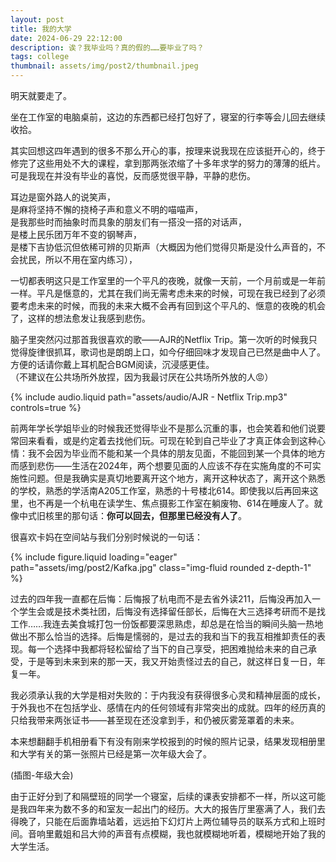 ```yaml
---
layout: post
title: 我的大学
date: 2024-06-29 22:12:00
description: 诶？我毕业吗？真的假的……要毕业了吗？
tags: college
thumbnail: assets/img/post2/thumbnail.jpeg
---
```


明天就要走了。

坐在工作室的电脑桌前，这边的东西都已经打包好了，寝室的行李等会儿回去继续收拾。

其实回想这四年遇到的很多不那么开心的事，按理来说我现在应该挺开心的，终于修完了这些用处不大的课程，拿到那两张浓缩了十多年求学的努力的薄薄的纸片。可是我现在并没有毕业的喜悦，反而感觉很平静，平静的悲伤。

耳边是窗外路人的说笑声，<br>
是麻将坚持不懈的挠椅子声和意义不明的喵喵声，<br>
是我那些时而抽象时而具象的朋友们有一搭没一搭的对话声，<br>
是楼上民乐团万年不变的钢琴声，<br>
是楼下吉协低沉但依稀可辨的贝斯声（大概因为他们觉得贝斯是没什么声音的，不会扰民，所以不用在室内练习），

一切都表明这只是工作室里的一个平凡的夜晚，就像一天前，一个月前或是一年前一样。平凡是惬意的，尤其在我们尚无需考虑未来的时候，可现在我已经到了必须要考虑未来的时候，而我的未来大概不会再有回到这个平凡的、惬意的夜晚的机会了，这样的想法愈发让我感到悲伤。

脑子里突然闪过那首我很喜欢的歌——AJR的Netflix Trip。第一次听的时候我只觉得旋律很抓耳，歌词也是朗朗上口，如今仔细回味才发现自己已然是曲中人了。方便的话请你戴上耳机配合BGM阅读，沉浸感更佳。<br>
（不建议在公共场所外放捏，因为我最讨厌在公共场所外放的人😡️）

<div class="row mt-3">
    <div class="col-sm mt-3 mt-md-0">
        {% include audio.liquid path="assets/audio/AJR - Netflix Trip.mp3" controls=true %}
    </div>
</div>

前两年学长学姐毕业的时候我还觉得毕业不是那么沉重的事，也会笑着和他们说要常回来看看，或是约定着去找他们玩。可现在轮到自己毕业了才真正体会到这种心情：我不会因为毕业而不能和某一个具体的朋友见面，不能回到某一个具体的地方而感到悲伤——生活在2024年，两个想要见面的人应该不存在实施角度的不可实施性问题。但是我确实是真切地要离开这个地方，离开这种状态了，离开这个熟悉的学校，熟悉的学活南A205工作室，熟悉的十号楼北614。即使我以后再回来这里，也不再是一个杭电在读学生、焦点摄影工作室在躺废物、614在睡废人了。就像中式旧核里的那句话：**你可以回去，但那里已经没有人了**。

很喜欢卡妈在空间站与我们分别时候说的一句话：

<div class="row mt-3">
    <div class="col-sm mt-3 mt-md-0">
        {% include figure.liquid loading="eager" path="assets/img/post2/Kafka.jpg" class="img-fluid rounded z-depth-1" %}
    </div>
</div>

过去的四年我一直都在后悔：后悔报了杭电而不是去省外读211，后悔没再加入一个学生会或是技术类社团，后悔没有选择留任部长，后悔在大三选择考研而不是找工作……我连去美食城打包一份饭都要深思熟虑，却总是在恰当的瞬间头脑一热地做出不那么恰当的选择。后悔是懦弱的，是过去的我和当下的我互相推卸责任的表现。每一个选择中我都将轻松留给了当下的自己享受，把困难抛给未来的自己承受，于是等到未来到来的那一天，我又开始责怪过去的自己，就这样日复一日，年复一年。

我必须承认我的大学是相对失败的：于内我没有获得很多心灵和精神层面的成长，于外我也不在包括学业、感情在内的任何领域有非常突出的成就。四年的经历真的只给我带来两张证书——甚至现在还没拿到手，和仍被灰雾笼罩着的未来。













本来想翻翻手机相册看下有没有刚来学校报到的时候的照片记录，结果发现相册里和大学有关的第一张照片已经是第一次年级大会了。

(插图-年级大会)

由于正好分到了和隔壁班的同学一个寝室，后续的课表安排都不一样，所以这可能是我四年来为数不多的和室友一起出门的经历。大大的报告厅里塞满了人，我们去得晚了，只能在后面靠墙站着，远远拍下幻灯片上两位辅导员的联系方式和上班时间。音响里戴姐和吕大帅的声音有点模糊，我也就模糊地听着，模糊地开始了我的大学生活。